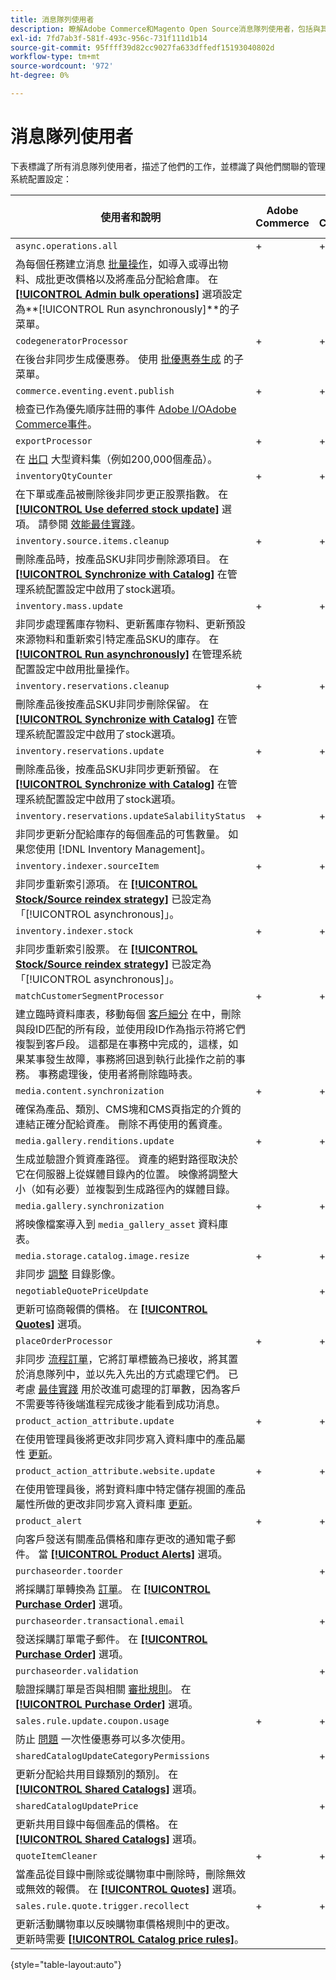 ```yaml
---
title: 消息隊列使用者
description: 瞭解Adobe Commerce和Magento Open Source消息隊列使用者，包括與其關聯的功能和系統配置設定。
exl-id: 7fd7ab3f-581f-493c-956c-731f111d1b14
source-git-commit: 95ffff39d82cc9027fa633dffedf15193040802d
workflow-type: tm+mt
source-wordcount: '972'
ht-degree: 0%

---
```


# 消息隊列使用者

下表標識了所有消息隊列使用者，描述了他們的工作，並標識了與他們關聯的管理系統配置設定：

| 使用者和說明 | Adobe Commerce | Adobe CommerceB2B | Magento Open Source |
|----------------------------------------------------------------------------------------------------------------------------------------------------------------------------------------------------------------------------------------------------------------------------------------------------------------------------------------------------------------------------------------------------------------------------------------------------------------------------------------------------------------------------------------------|----------------|-------------------------|---------------------|
| `async.operations.all` | + | + | + |
| 為每個任務建立消息 [批量操作](https://developer.adobe.com/commerce/php/development/components/message-queues/bulk-operations/)，如導入或導出物料、成批更改價格以及將產品分配給倉庫。 在 [**[!UICONTROL Admin bulk operations]**](https://docs.magento.com/user-guide/configuration/catalog/inventory.html?#admin-bulk-operations) 選項設定為&#x200B;**[!UICONTROL Run asynchronously]**的子菜單。 |  |  |  |
| `codegeneratorProcessor` | + | + | + |
| 在後台非同步生成優惠券。 使用 [批優惠券生成](https://experienceleague.adobe.com/docs/commerce-admin/marketing/promotions/cart-rules/price-rules-cart-coupon.html#method-2%3A-generate-a-batch-of-coupons) 的子菜單。 |  |  |  |
| `commerce.eventing.event.publish` | + | + |  |
| 檢查已作為優先順序註冊的事件 [Adobe I/OAdobe Commerce事件](https://developer.adobe.com/commerce/events/get-started/)。 |
| `exportProcessor` | + | + | + |
| 在 [出口](https://experienceleague.adobe.com/docs/commerce-admin/systems/data-transfer/data-export.html) 大型資料集（例如200,000個產品）。 |  |  |  |
| `inventoryQtyCounter` | + | + |  |
| 在下單或產品被刪除後非同步更正股票指數。 在 [**[!UICONTROL Use deferred stock update]**](https://docs.magento.com/user-guide/configuration/catalog/inventory.html#product-stock-options) 選項。 請參閱 [效能最佳實踐](https://experienceleague.adobe.com/docs/commerce-operations/performance-best-practices/configuration.html#deferred-stock-update)。 |  |  |  |
| `inventory.source.items.cleanup` | + | + | + |
| 刪除產品時，按產品SKU非同步刪除源項目。 在 [**[!UICONTROL Synchronize with Catalog]**](https://docs.magento.com/user-guide/configuration/catalog/inventory.html) 在管理系統配置設定中啟用了stock選項。 |  |  |  |
| `inventory.mass.update` | + | + | + |
| 非同步處理舊庫存物料、更新舊庫存物料、更新預設來源物料和重新索引特定產品SKU的庫存。 在 [**[!UICONTROL Run asynchronously]**](https://docs.magento.com/user-guide/configuration/catalog/inventory.html#admin-bulk-operations) 在管理系統配置設定中啟用批量操作。 |  |  |  |
| `inventory.reservations.cleanup` | + | + | + |
| 刪除產品後按產品SKU非同步刪除保留。 在 [**[!UICONTROL Synchronize with Catalog]**](https://docs.magento.com/user-guide/configuration/catalog/inventory.html) 在管理系統配置設定中啟用了stock選項。 |  |  |  |
| `inventory.reservations.update` | + | + | + |
| 刪除產品後，按產品SKU非同步更新預留。 在 [**[!UICONTROL Synchronize with Catalog]**](https://docs.magento.com/user-guide/configuration/catalog/inventory.html) 在管理系統配置設定中啟用了stock選項。 |  |  |  |
| `inventory.reservations.updateSalabilityStatus` | + | + | + |
| 非同步更新分配給庫存的每個產品的可售數量。 如果您使用 [!DNL Inventory Management]。 |  |  |  |
| `inventory.indexer.sourceItem` | + | + | + |
| 非同步重新索引源項。 在 [**[!UICONTROL Stock/Source reindex strategy]**](https://docs.magento.com/user-guide/configuration/catalog/inventory.html#inventory-indexer-settings) 已設定為「[!UICONTROL asynchronous]」。 |  |  |  |
| `inventory.indexer.stock` | + | + | + |
| 非同步重新索引股票。 在 [**[!UICONTROL Stock/Source reindex strategy]**](https://docs.magento.com/user-guide/configuration/catalog/inventory.html#inventory-indexer-settings) 已設定為「[!UICONTROL asynchronous]」。 |  |  |  |
| `matchCustomerSegmentProcessor` | + | + |  |
| 建立臨時資料庫表，移動每個 [客戶細分](https://docs.magento.com/user-guide/marketing/customer-segments.html) 在中，刪除與段ID匹配的所有段，並使用段ID作為指示符將它們複製到客戶段。 這都是在事務中完成的，這樣，如果某事發生故障，事務將回退到執行此操作之前的事務。 事務處理後，使用者將刪除臨時表。 |  |  |  |
| `media.content.synchronization` | + | + | + |
| 確保為產品、類別、CMS塊和CMS頁指定的介質的連結正確分配給資產。 刪除不再使用的舊資產。 |  |  |  |
| `media.gallery.renditions.update` | + | + | + |
| 生成並驗證介質資產路徑。 資產的絕對路徑取決於它在伺服器上從媒體目錄內的位置。 映像將調整大小（如有必要）並複製到生成路徑內的媒體目錄。 |  |  |  |
| `media.gallery.synchronization` | + | + | + |
| 將映像檔案導入到 `media_gallery_asset` 資料庫表。 |  |  |  |
| `media.storage.catalog.image.resize` | + | + | + |
| 非同步 [調整](https://developer.adobe.com/commerce/frontend-core/guide/themes/configure/#resize-catalog-images) 目錄影像。 |  |  |  |
| `negotiableQuotePriceUpdate` |  | + |  |
| 更新可協商報價的價格。 在 [**[!UICONTROL Quotes]**](https://docs.magento.com/user-guide/sales/quotes.html) 選項。 |  |  |  |
| `placeOrderProcessor` | + | + |  |
| 非同步 [流程訂單](https://developer.adobe.com/commerce/php/module-reference/module-async-order/)，它將訂單標籤為已接收，將其置於消息隊列中，並以先入先出的方式處理它們。 已考慮 [最佳實踐](../../implementation-playbook/best-practices/maintenance/order-processing-configuration.md) 用於改進可處理的訂單數，因為客戶不需要等待後端進程完成後才能看到成功消息。 |  |  |  |
| `product_action_attribute.update` | + | + | + |
| 在使用管理員後將更改非同步寫入資料庫中的產品屬性 [更新](https://experienceleague.adobe.com/docs/commerce-admin/catalog/product-attributes/create/bulk-product-attribute-update.html)。 |  |  |  |
| `product_action_attribute.website.update` | + | + | + |
| 在使用管理員後，將對資料庫中特定儲存視圖的產品屬性所做的更改非同步寫入資料庫 [更新](https://experienceleague.adobe.com/docs/commerce-admin/catalog/product-attributes/create/bulk-product-attribute-update.html)。 |  |  |  |
| `product_alert` | + | + | + |
| 向客戶發送有關產品價格和庫存更改的通知電子郵件。 當 [**[!UICONTROL Product Alerts]**](https://experienceleague.adobe.com/docs/commerce-admin/inventory/configuration/product-alerts/alert-setup.html) 選項。 |  |  |  |
| `purchaseorder.toorder` |  | + |  |
| 將採購訂單轉換為 [訂單](https://docs.magento.com/user-guide/stores/b2b-purchase-order-flow.html#approval-rules)。 在 [**[!UICONTROL Purchase Order]**](https://experienceleague.adobe.com/docs/commerce-admin/b2b/purchase-orders/purchase-order-flow.html) 選項。 |  |  |  |
| `purchaseorder.transactional.email` |  | + |  |
| 發送採購訂單電子郵件。 在 [**[!UICONTROL Purchase Order]**](https://experienceleague.adobe.com/docs/commerce-admin/b2b/purchase-orders/purchase-order-flow.html) 選項。 |  |  |  |
| `purchaseorder.validation` |  | + |  |
| 驗證採購訂單是否與相關 [審批規則](https://docs.magento.com/user-guide/customers/account-dashboard-approval-rules.html)。 在 [**[!UICONTROL Purchase Order]**](https://experienceleague.adobe.com/docs/commerce-admin/b2b/purchase-orders/purchase-order-flow.html) 選項。 |  |  |  |
| `sales.rule.update.coupon.usage` | + | + | + |
| 防止 [問題](https://experienceleague.adobe.com/docs/commerce-knowledge-base/kb/troubleshooting/miscellaneous/coupon-code-used-more-than-once-adobe-commerce.html) 一次性優惠券可以多次使用。 |  |  |  |
| `sharedCatalogUpdateCategoryPermissions` |  | + |  |
| 更新分配給共用目錄類別的類別。 在 [**[!UICONTROL Shared Catalogs]**](https://docs.magento.com/user-guide/catalog/catalog-shared.html) 選項。 |  |  |  |
| `sharedCatalogUpdatePrice` |  | + |  |
| 更新共用目錄中每個產品的價格。 在 [**[!UICONTROL Shared Catalogs]**](https://docs.magento.com/user-guide/catalog/catalog-shared.html) 選項。 |  |  |  |
| `quoteItemCleaner` | + | + |  |
| 當產品從目錄中刪除或從購物車中刪除時，刪除無效或無效的報價。 在 [**[!UICONTROL Quotes]**](https://docs.magento.com/user-guide/sales/quotes.html) 選項。 |  |  |  |
| `sales.rule.quote.trigger.recollect` | + | + | + |
| 更新活動購物車以反映購物車價格規則中的更改。 更新時需要 [**[!UICONTROL Catalog price rules]**](https://experienceleague.adobe.com/docs/commerce-admin/marketing/promotions/catalog-rules/price-rules-catalog.html)。 |  |  |  |

{style="table-layout:auto"}
